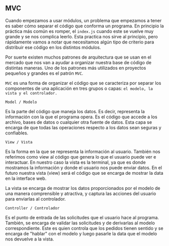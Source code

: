 ## MVC 

Cuando empezamos a usar módulos, un problema que empezamos a tener es saber cómo separar el código que conforma un programa. En principio la práctica más común es romper, el `index.js` cuando este se vuelve muy grande y se nos complica leerlo. Esta practica nos sirve al principio, pero rápidamente vamos a notar que necesitamos algún tipo de criterio para distribuir ese código en los distintos módulos.  

Por suerte existen muchos patrones de arquitectura que se usan en el mercado que nos van a ayudar a organizar nuestra base de código de distintas maneras. Uno de los patrones más utilizados en proyectos pequeños y grandes es el patrón `MVC`.  

`MVC` es una forma de organizar el código que se caracteriza por separar los componentes de una aplicación en tres grupos o capas: `el modelo, la vista y el controlador.`


`Model / Modelo`

Es la parte del código que maneja los datos. Es decir, representa la información con la que el programa opera. Es el código que accede a los archivo, bases de datos o cualquier otra fuente de datos. Esta capa se encarga de que todas las operaciones respecto a los datos sean seguras y confiables.  

`View / Vista`

Es la forma en la que se representa la información al usuario. También nos referimos como view al código que genera lo que el usuario puede ver e interactuar. En nuestro caso la vista es la terminal, ya que es donde mostramos la información y donde el usuario nos puede enviar datos. En el futuro nuestra vista (view) será el código que se encarga de mostrar la data en la interface web.  

La vista se encarga de mostrar los datos proporcionados por el modelo de una manera comprensible y atractiva, y captura las acciones del usuario para enviarlas al controlador.

`Controller / Controlador`

Es el punto de entrada de las solicitudes que el usuario hace al programa. También, se encarga de validar las solicitudes y de derivarlas al modelo correspondiente. Este es quien controla que los pedidos tienen sentido y se encarga de "hablar" con el modelo y luego pasarle la data que el modelo nos devuelve a la vista.